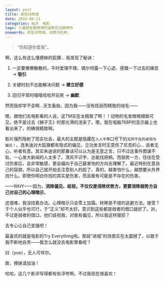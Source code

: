 ```yaml
---
layout: post
title: 疯狂动物城
date: 2016-06-11
categories: WLR  电影
tags: 火遍朋友圈微博的迪斯尼动画神作
onewords: 疯狂动物城，动物乌托邦。
---
```

> “你知道你爱我”。

啊，这么有这么懂撩妹的狐狸... 我发现了秘诀：

1. 一定要懒懒散散的，平时爱理不理，偶尔坦露一下心迹、感慨一下过去的痛苦 -> **吸引**

2. 关键时刻不怂能解决问题 -> **建立好感**

3. 回归平常时嘻嘻哈哈开玩笑 -> **幽默**

然而我却学不会啊...天生备胎，因为我——没有炫丽而精致的绒毛——

嗯，据他们去电影看的人说，这TM实在太精致了啊！！动物的毛发根根细致可见，绝不是过去《狮子王》时那光滑的渲染了。嗯，我在电脑768P的显示器上也看出来了，的确很精致啊。

影片强烈隐射了现实社会，最大的主题是隐藏在`人人平等`口号下的`无所不在的歧视与偏见！`。连朱迪对大狐狸都有隐式的偏见，立功发言时无意伤了尼克的心... 说者无心，听者有意。其实朱迪说的那番话可以认为是无意之言，只不过这事件图谋不轨、一心发大新闻的人太多了。清风不识字，总能找把柄。而弱势一方，往往在受过伤害后，会非常敏感，更会偏向于自己最害怕的方向去理解了。最近特别在意自己的容貌，所以自己就开始去注意别人的脸了。真的，越害怕什么，越想要从外界找什么。即使你明白你找的其实是伤害，而且极有可能是不存在的伤害。

——WHY——因为，**消除偏见、歧视，不仅仅是消除优势方，更要消除弱势方自己对自己的心理暗示**。

这很难，我没找着办法。心理暗示只会雪上加霜。转移是不错的逃避方法，接受？于个人似乎也可行，于“正义”却不太好。意识到这些都是弱者的借口就好了。对，不过是弱者的借口。他们歧视我，对我有偏见，所以我这样狼狈？

去专心让自己变强吧！

最喜欢的就是电影的Try Everything啦。那段“进城”的场景实在太震撼了，以致于我不断地自责——我怎么就没去电影里看呢？

曰（yue），无人可伴尔。

故，撩妹请加油！

哈哈，这几个影评写得都有些浮夸啊，不过我现在很喜欢！
